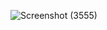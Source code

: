 ![Screenshot (3555)](https://github.com/aarthi2927/basicreact-function-class-usestate-useeffect-/assets/131766048/57175c9f-002d-4a1a-a8b6-bd4ff68af1ba)
